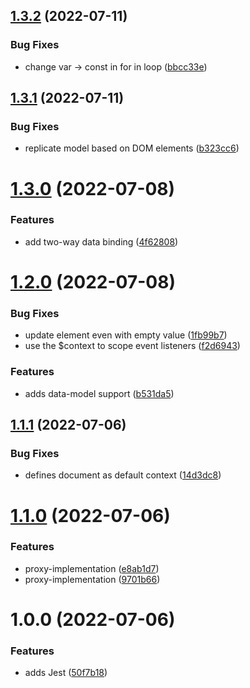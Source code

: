 ## [1.3.2](https://github.com/quicoto/two-way-data-binding/compare/v1.3.1...v1.3.2) (2022-07-11)


### Bug Fixes

* change var -> const in for in loop ([bbcc33e](https://github.com/quicoto/two-way-data-binding/commit/bbcc33ec6d2fe9aac078d45b413dd64a6cbbd1b1))

## [1.3.1](https://github.com/quicoto/two-way-data-binding/compare/v1.3.0...v1.3.1) (2022-07-11)


### Bug Fixes

* replicate model based on DOM elements ([b323cc6](https://github.com/quicoto/two-way-data-binding/commit/b323cc6716f4c5bcf81548710da676b9eced3b0c))

# [1.3.0](https://github.com/quicoto/two-way-data-binding/compare/v1.2.0...v1.3.0) (2022-07-08)


### Features

* add two-way data binding ([4f62808](https://github.com/quicoto/two-way-data-binding/commit/4f62808343e9e2bfd87cc932affaa4c0fee17548))

# [1.2.0](https://github.com/quicoto/two-way-data-binding/compare/v1.1.1...v1.2.0) (2022-07-08)


### Bug Fixes

* update element even with empty value ([1fb99b7](https://github.com/quicoto/two-way-data-binding/commit/1fb99b7a0efcf2edcd47cd7a4061119adc2caae1))
* use the $context to scope event listeners ([f2d6943](https://github.com/quicoto/two-way-data-binding/commit/f2d694370ce0297e8fadc465637eeec6297f81d3))


### Features

* adds data-model support ([b531da5](https://github.com/quicoto/two-way-data-binding/commit/b531da570388a1a3756774da22519337e1d362fa))

## [1.1.1](https://github.com/quicoto/two-way-data-binding/compare/v1.1.0...v1.1.1) (2022-07-06)


### Bug Fixes

* defines document as default context ([14d3dc8](https://github.com/quicoto/two-way-data-binding/commit/14d3dc88fd0bea0853efb11f6ef4c77e573d3fbd))

# [1.1.0](https://github.com/quicoto/two-way-data-binding/compare/v1.0.0...v1.1.0) (2022-07-06)


### Features

* proxy-implementation ([e8ab1d7](https://github.com/quicoto/two-way-data-binding/commit/e8ab1d77db3cbccb64ee4d3b1e1aad0313a9380d))
* proxy-implementation ([9701b66](https://github.com/quicoto/two-way-data-binding/commit/9701b66924100c0b974ae17223fc649c62f963ee))

# 1.0.0 (2022-07-06)


### Features

* adds Jest ([50f7b18](https://github.com/quicoto/two-way-data-binding/commit/50f7b18087f09242bf97facaf1963498ef91a4bf))
